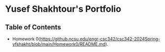 # Yusef Shakhtour's Portfolio

## Table of Contents

- Homework 0(https://github.ncsu.edu/engr-csc342/csc342-2024Spring-yfshakht/blob/main/Homework0/README.md).